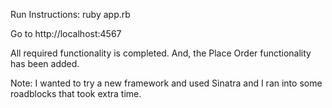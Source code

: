 Run Instructions:
ruby app.rb

Go to http://localhost:4567

All required functionality is completed. And, the Place Order functionality has been added.

Note: I wanted to try a new framework and used Sinatra and I ran into some roadblocks that took extra time.